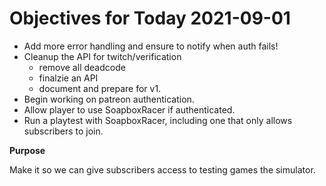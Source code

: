 # Objectives for Today 2021-09-01

- Add more error handling and ensure to notify when auth fails!
- Cleanup the API for twitch/verification
  - remove all deadcode
  - finalzie an API
  - document and prepare for v1.
- Begin working on patreon authentication.
- Allow player to use SoapboxRacer if authenticated.
- Run a playtest with SoapboxRacer, including one that only allows subscribers to join.

**Purpose**

Make it so we can give subscribers access to testing games the simulator.
